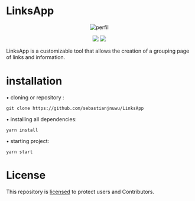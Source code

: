 # LinksApp

<p align="center">
 <a>
  <img alt="perfil" src="https://raw.githubusercontent.com/sebastianjnuwu/sebastianjnuwu/main/imagens/dazai.png">
 </a>
</p>

<p align="center">
<a href="https://github.com/sebastianjnuwu/LinksApp/actions/workflows/svelte-check.yml"><img src="https://github.com/sebastianjnuwu/LinksApp/actions/workflows/svelte-check.yml/badge.svg"></a>
<a href="https://discord.gg/NDzFeDp8YE"><img src="https://discordapp.com/api/guilds/893997835412971570/widget.png"></a>
</p>

LinksApp is a customizable tool that allows the creation of a grouping page of links and information. 

# installation 

• cloning or repository :
```
git clone https://github.com/sebastianjnuwu/LinksApp
```
• installing all dependencies:
```
yarn install
```
• starting project:
```
yarn start
```

# License

This repository is [licensed](https://choosealicense.com/licenses/mit/) to protect users and Contributors.

